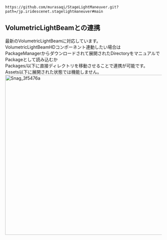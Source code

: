 ```
https://github.com/murasaqi/StageLightManeuver.git?path=/jp.iridescenet.stagelightmaneuver#main
```

## VolumetricLightBeamとの連携
最新のVolumetricLightBeamに対応しています。  
VolumetricLightBeamHDコンポーネント連動したい場合は  
PackageManagerからダウンロードされて展開されたDirectoryをマニュアルでPackageとして読み込むか  
Packages/以下に直接ディレクトリを移動させることで連携が可能です。  
Assets以下に展開された状態では機能しません。  
<img width="515" alt="Snag_3f5476a" src="https://user-images.githubusercontent.com/8827338/218453980-77a72157-0df8-4413-bc1f-550b3997d40c.png">
